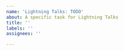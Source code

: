 ```yaml
---
name: 'Lightning Talks: TODO'
about: A specific task for Lightning Talks
title: ''
labels: ''
assignees: ''

---
```



